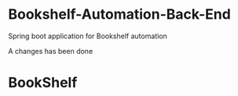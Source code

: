 # Bookshelf-Automation-Back-End
Spring boot application for Bookshelf automation

A changes has been done
# BookShelf
